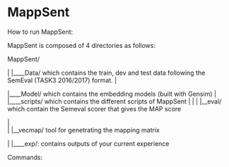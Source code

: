 # MappSent
How to run MappSent:

MappSent is composed of 4 directories as follows:

MappSent/

|
|____Data/ which contains the train, dev and test data following the SemEval (TASK3 2016/2017) format.
|

|____Model/ which contains the embedding models (built with Gensim)
|
|____scripts/ which contains the different scripts of MappSent
|           |
|           |__eval/ which contain the Semeval scorer that gives the MAP score

|           
|           |__vecmap/ tool for genetrating the mapping matrix

|
|____exp/: contains outputs of your current experience



Commands:





